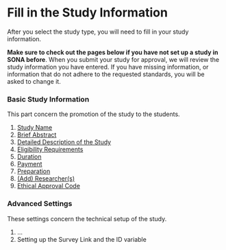 
# Fill in the Study Information

After you select the study type, you will need to fill in your study information.

**Make sure to check out the pages below if you have not set up a study in SONA before**. When you submit your study for approval, we will review the study information you have entered. If you have missing information, or information that do not adhere to the requested standards, you will be asked to change it.

### Basic Study Information

This part concern the promotion of the study to the students.

1. [Study Name](study-name)
2. [Brief Abstract](brief-abstract)
3. [Detailed Description of the Study](detailed-description)
4. [Eligibility Requirements](eligibility-requirements)
5. [Duration](duration)
6. [Payment](payment)
7. [Preparation](preparation)
8. [(Add) Researcher(s)](add-researchers)
9. [Ethical Approval Code](ethical-approval)

### Advanced Settings

These settings concern the technical setup of the study.

1. ...
2. Setting up the Survey Link and the ID variable

